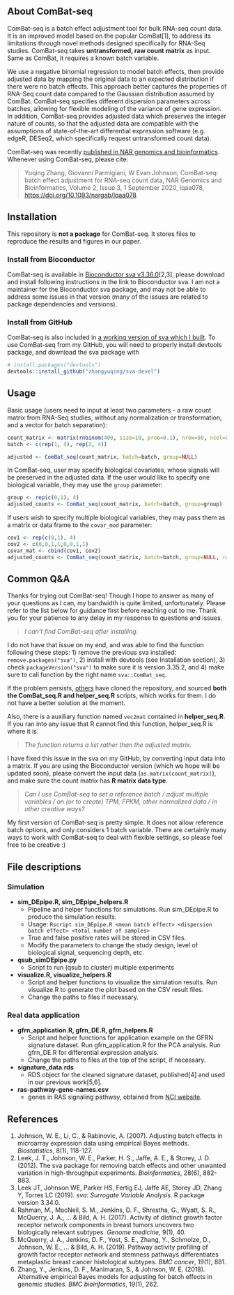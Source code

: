 ## About ComBat-seq

ComBat-seq is a batch effect adjustment tool for bulk RNA-seq count data. It is an improved model based on the popular ComBat[1], to address its limitations through novel methods designed specifically for RNA-Seq studies. ComBat-seq takes **untransformed, raw count matrix** as input. Same as ComBat, it requires a known batch variable.

We use a negative binomial regression to model batch effects, then provide adjusted data by mapping the original data to an expected distribution if there were no batch effects. This approach better captures the properties of RNA-Seq count data compared to the Gaussian distribution assumed by ComBat. ComBat-seq specifies different dispersion parameters across batches, allowing for flexible modeling of the variance of gene expression. In addition, ComBat-seq provides adjusted data which preserves the integer nature of counts, so that the adjusted data are compatible with the assumptions of state-of-the-art differential expression software (e.g. edgeR, DESeq2, which specifically request untransformed count data). 

ComBat-seq was recently [published in NAR genomics and bioinformatics](https://academic.oup.com/nargab/article/2/3/lqaa078/5909519). Whenever using ComBat-seq, please cite:

> Yuqing Zhang, Giovanni Parmigiani, W Evan Johnson, ComBat-seq: batch effect adjustment for RNA-seq count data, NAR Genomics and Bioinformatics, Volume 2, Issue 3, 1 September 2020, lqaa078, https://doi.org/10.1093/nargab/lqaa078


## Installation

This repository is **not a package** for ComBat-seq. It stores files to reproduce the results and figures in our paper.

### Install from Bioconductor

ComBat-seq is available in [Bioconductor sva v3.36.0](https://www.bioconductor.org/packages/release/bioc/html/sva.html)[2,3], please download and install following instructions in the link to Bioconductor sva. I am not a maintainer for the Bioconductor sva package, and may not be able to address some issues in that version (many of the issues are related to package dependencies and versions). 

### Install from GitHub

ComBat-seq is also included in [a working version of sva which I built](https://github.com/zhangyuqing/sva-devel). To use ComBat-seq from my GitHub, you will need to properly install devtools package, and download the sva package with

```r
# install.packages("devtools")
devtools::install_github("zhangyuqing/sva-devel")
```


## Usage

Basic usage (users need to input at least two parameters - a raw count matrix from RNA-Seq studies, without any normalization or transformation, and a vector for batch separation):

```r
count_matrix <- matrix(rnbinom(400, size=10, prob=0.1), nrow=50, ncol=8)
batch <- c(rep(1, 4), rep(2, 4))

adjusted <- ComBat_seq(count_matrix, batch=batch, group=NULL)
```
  
In ComBat-seq, user may specify biological covariates, whose signals will be preserved in the adjusted data. If the user would like to specify one biological variable, they may use the `group` parameter:

```r
group <- rep(c(0,1), 4)
adjusted_counts <- ComBat_seq(count_matrix, batch=batch, group=group)
```
  
If users wish to specify multiple biological variables, they may pass them as a matrix or data frame to the `covar_mod` parameter:

```r
cov1 <- rep(c(0,1), 4)
cov2 <- c(0,0,1,1,0,0,1,1)
covar_mat <- cbind(cov1, cov2)
adjusted_counts <- ComBat_seq(count_matrix, batch=batch, group=NULL, covar_mod=covar_mat)
```

## Common Q&A

Thanks for trying out ComBat-seq! Though I hope to answer as many of your questions as I can, my bandwidth is quite limited, unfortunately. Please refer to the list below for guidance first before reaching out to me. Thank you for your patience to any delay in my response to questions and issues. 

> *I can't find ComBat-seq after installing.*

I do not have that issue on my end, and was able to find the function following these steps: 1) remove the previous sva installed: `remove.packages("sva")`, 2) install with devtools (see Installation section), 3) check `packageVersion("sva")` to make sure it is version 3.35.2, and 4) make sure to call function by the right name `sva::ComBat_seq`. 

If the problem persists, [others](https://github.com/zhangyuqing/ComBat-seq/issues/5) have cloned the repository, and sourced **both the ComBat_seq.R and helper_seq.R** scripts, which works for them. I do not have a better solution at the moment. 

Also, there is a auxiliary function named `vec2mat` contained in **helper_seq.R**. If you ran into any issue that R cannot find this function, helper_seq.R is where it is.

> *The function returns a list rather than the adjusted matrix.*

I have fixed this issue in the sva on my GitHub, by converting input data into a matrix. If you are using the Bioconductor version (which we hope will be updated soon), please convert the input data (`as.matrix(count_matrix)`), and make sure the count matrix has **R matrix data type**.

> *Can I use ComBat-seq to set a reference batch / adjust multiple variables / on (or to create) TPM, FPKM, other normalized data / in other creative ways?*

My first version of ComBat-seq is pretty simple. It does not allow reference batch options, and only considers 1 batch variable. There are certainly many ways to work with ComBat-seq to deal with flexible settings, so please feel free to be creative :) 



## File descriptions

### Simulation

+ **sim_DEpipe.R, sim_DEpipe_helpers.R**
    + Pipeline and helper functions for simulations. Run sim_DEpipe.R to produce the simulation results. 
    + Usage: ``Rscript sim_DEpipe.R <mean batch effect> <dispersion batch effect> <total number of samples>``
    + True and false positive rates will be stored in CSV files. 
    + Modify the parameters to change the study design, level of biological signal, sequencing depth, etc.
+ **qsub_simDEpipe.py**
    + Script to run (qsub to cluster) multiple experiments
+ **visualize.R, visualize_helpers.R**
    + Script and helper functions to visualize the simulation results. Run visualize.R to generate the plot based on the CSV result files. 
    + Change the paths to files if necessary.

### Real data application

+ **gfrn_application.R, gfrn_DE.R, gfrn_helpers.R**
    + Script and helper functions for application example on the GFRN signature dataset. Run gfrn_application.R for the PCA analysis. Run gfrn_DE.R for differential expression analysis.
    + Change the paths to files at the top of the script, if necessary.
+ **signature_data.rds**
    + RDS object for the cleaned signature dataset, published[4] and used in our previous work[5,6].
+ **ras-pathway-gene-names.csv**
    + genes in RAS signaling pathway, obtained from [NCI website](https://www.cancer.gov/research/key-initiatives/ras/ras-central/blog/2015/ras-pathway-v2).


## References
1. Johnson, W. E., Li, C., & Rabinovic, A. (2007). Adjusting batch effects in microarray expression data using empirical Bayes methods. *Biostatistics*, 8(1), 118-127.
2. Leek, J. T., Johnson, W. E., Parker, H. S., Jaffe, A. E., & Storey, J. D. (2012). The sva package for removing batch effects and other unwanted variation in high-throughput experiments. *Bioinformatics*, 28(6), 882-883.
3. Leek JT, Johnson WE, Parker HS, Fertig EJ, Jaffe AE, Storey JD, Zhang Y, Torres LC (2019). *sva: Surrogate Variable Analysis*. R package version 3.34.0.
4. Rahman, M., MacNeil, S. M., Jenkins, D. F., Shrestha, G., Wyatt, S. R., McQuerry, J. A., ... & Bild, A. H. (2017). Activity of distinct growth factor receptor network components in breast tumors uncovers two biologically relevant subtypes. *Genome medicine*, 9(1), 40.
5. McQuerry, J. A., Jenkins, D. F., Yost, S. E., Zhang, Y., Schmolze, D., Johnson, W. E., ... & Bild, A. H. (2019). Pathway activity profiling of growth factor receptor network and stemness pathways differentiates metaplastic breast cancer histological subtypes. *BMC cancer*, 19(1), 881.
6. Zhang, Y., Jenkins, D. F., Manimaran, S., & Johnson, W. E. (2018). Alternative empirical Bayes models for adjusting for batch effects in genomic studies. *BMC bioinformatics*, 19(1), 262.

